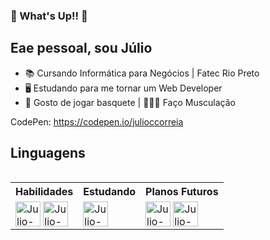 ### 👋 What's Up!! 👋

## Eae pessoal, sou Júlio

 - 📚 Cursando Informática para Negócios | Fatec Rio Preto
 - 🖥️ Estudando para me tornar um Web Developer
 - 🏀 Gosto de jogar basquete | 🏋🏻‍♂️ Faço Musculação

CodePen: https://codepen.io/julioccorreia



## Linguagens

<div>
  <table align="left">
    <tr>
      <th colspan=2>Habilidades</th>
      <th colspan=2>Estudando</th>
      <th colspan=2>Planos Futuros</th>
    </tr>
    <tr>
      <td colspan=2>
        <img alt="Julio-HTML" src="https://img.shields.io/badge/HTML5-E34F26?style=for-the-badge&logo=html5&logoColor=white" style="max-width: 100%;" height="40" align="middle">
        <img alt="Julio-CSS" src="https://img.shields.io/badge/CSS3-1572B6?style=for-the-badge&logo=css3&logoColor=white" style="max-width: 100%;" height="40" align="middle">
      </td>
      <td colspan=2>
        <img alt="Julio-Js" src="https://img.shields.io/badge/JavaScript-323330?style=for-the-badge&logo=javascript&logoColor=F7DF1E" style="max-width: 100%;" height="40" align="middle">
      </td>
      <td colspan=2>
        <img alt="Julio-Angular" src="https://img.shields.io/badge/Angular-DD0031?style=for-the-badge&logo=angular&logoColor=white" style="max-width: 100%;" height="40" align="middle">
        <img alt="Julio-NodeJS" src="https://img.shields.io/badge/Node.js-43853D?style=for-the-badge&logo=node.js&logoColor=white" style="max-width: 100%;" height="40" align="middle">
      </td>
    </tr>
  </table>
</div>
